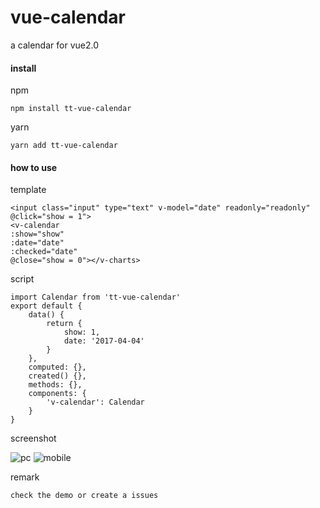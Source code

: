 # vue-calendar
a calendar for vue2.0

#### install

npm

    npm install tt-vue-calendar

yarn 

    yarn add tt-vue-calendar

#### how to use

template

    <input class="input" type="text" v-model="date" readonly="readonly" @click="show = 1">
    <v-calendar
    :show="show"
    :date="date"
    :checked="date"
    @close="show = 0"></v-charts>

script

    import Calendar from 'tt-vue-calendar'
    export default {
        data() {
            return {
                show: 1,
                date: '2017-04-04'
            }
        },
        computed: {},
        created() {},
        methods: {},
        components: {
            'v-calendar': Calendar
        }
    }

screenshot

![pc](http://static.ipanpan.com/ipanpan/file_1491235270224918844.jpg)
![mobile](http://static.ipanpan.com/ipanpan/file_1491235281237544823.jpg)

remark

    check the demo or create a issues
